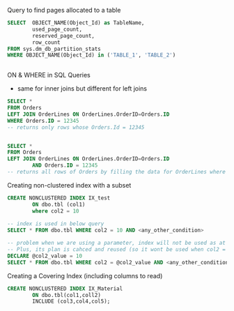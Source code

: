 Query to find pages allocated to a table
```sql
SELECT  OBJECT_NAME(Object_Id) as TableName,
        used_page_count,
        reserved_page_count,
        row_count
FROM sys.dm_db_partition_stats
WHERE OBJECT_NAME(Object_Id) in ('TABLE_1', 'TABLE_2')
      
```

ON & WHERE in SQL Queries
- same for inner joins but different for left joins

```sql
SELECT *
FROM Orders
LEFT JOIN OrderLines ON OrderLines.OrderID=Orders.ID
WHERE Orders.ID = 12345
-- returns only rows whose Orders.Id = 12345


SELECT *
FROM Orders
LEFT JOIN OrderLines ON OrderLines.OrderID=Orders.ID 
        AND Orders.ID = 12345
-- returns all rows of Orders by filling the data for OrderLines where Orders.Id = 12345
```

Creating non-clustered index with a subset
```sql
CREATE NONCLUSTERED INDEX IX_test
        ON dbo.tbl (col1)
        where col2 = 10
        
-- index is used in below query
SELECT * FROM dbo.tbl WHERE col2 = 10 AND <any_other_condition>

-- problem when we are using a parameter, index will not be used as at optimization time value of col2 is not known
-- Plus, its plan is cahced and reused (so it wont be used when col2 = 10 as the plan may be cached when col2 = 5)
DECLARE @col2_value = 10
SELECT * FROM dbo.tbl WHERE col2 = @col2_value AND <any_other_condition>
```

Creating a Covering Index (including columns to read)
```sql
CREATE NONCLUSTERED INDEX IX_Material
        ON dbo.tbl(col1,coll2)
        INCLUDE (col3,col4,col5);
```
